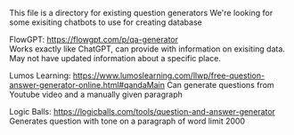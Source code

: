 This file is a directory for existing question generators 
We're looking for some exisiting chatbots to use for creating database

FlowGPT: https://flowgpt.com/p/qa-generator <br> Works exactly like ChatGPT, can provide with information on exisiting data. May not have updated information about a specific place.

Lumos Learning: https://www.lumoslearning.com/llwp/free-question-answer-generator-online.html#qandaMain Can generate questions from Youtube video and a manually given paragraph

Logic Balls: https://logicballs.com/tools/question-and-answer-generator
Generates question with tone on a paragraph of word limit 2000

